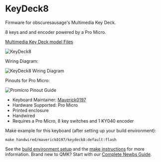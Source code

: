 # KeyDeck8



Firmware for obscuresausage's Multimedia Key Deck.

8 keys and and encoder powered by a Pro Micro.

[Multimedia Key Deck model Files](https://www.printables.com/model/389352-multimedia-key-deck)


![KeyDeck8](https://i.imgur.com/6G2LPLzl.jpg)


Wiring Diagram:

![KeyDeck8 Wiring Diagram](https://i.imgur.com/1sOvYRUl.jpg)


Pinouts for Pro Micro:

![Promicro Pinout Guide](https://i.imgur.com/LZ194Hfl.jpg)



* Keyboard Maintainer: [Maverick0197](https://github.com/Maverick0197)
* Hardware Supported: Pro Micro
* Printed enclosure
* Handwired
* Requires a Pro Micro, 8 key switches and 1 KY040 encoder


Make example for this keyboard (after setting up your build environment):

    make handwired/maverick0197/keydeck8:default:flash

See the [build environment setup](https://docs.qmk.fm/#/getting_started_build_tools) and the [make instructions](https://docs.qmk.fm/#/getting_started_make_guide) for more information. Brand new to QMK? Start with our [Complete Newbs Guide](https://docs.qmk.fm/#/newbs).
